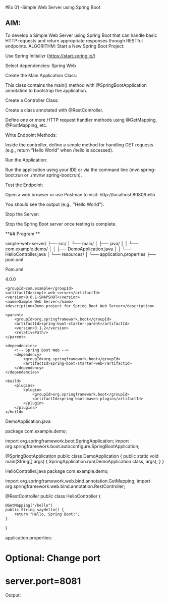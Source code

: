 
#Ex 01 -Simple Web Server using Spring Boot

## AIM:
To develop a Simple Web Server using Spring Boot that can handle basic HTTP requests and return appropriate responses through RESTful endpoints.
ALGORITHM:
Start a New Spring Boot Project:

Use Spring Initializr (https://start.spring.io/)

Select dependencies: Spring Web

Create the Main Application Class:

This class contains the main() method with @SpringBootApplication annotation to bootstrap the application.

Create a Controller Class:

Create a class annotated with @RestController.

Define one or more HTTP request handler methods using @GetMapping, @PostMapping, etc.

Write Endpoint Methods:

Inside the controller, define a simple method for handling GET requests (e.g., return “Hello World” when /hello is accessed).

Run the Application:

Run the application using your IDE or via the command line (mvn spring-boot:run or ./mvnw spring-boot:run).

Test the Endpoint:

Open a web browser or use Postman to visit:
http://localhost:8080/hello

You should see the output (e.g., "Hello World").

Stop the Server:

Stop the Spring Boot server once testing is complete.


**## Program **

simple-web-server/
├── src/
│   └── main/
│       ├── java/
│       │   └── com.example.demo/
│       │       ├── DemoApplication.java
│       │       └── HelloController.java
│       └── resources/
│           └── application.properties
├── pom.xml

Pom.xml

<project xmlns="http://maven.apache.org/POM/4.0.0"
         xmlns:xsi="http://www.w3.org/2001/XMLSchema-instance"
         xsi:schemaLocation="http://maven.apache.org/POM/4.0.0 
                             http://maven.apache.org/xsd/maven-4.0.0.xsd">
    <modelVersion>4.0.0</modelVersion>

    <groupId>com.example</groupId>
    <artifactId>simple-web-server</artifactId>
    <version>0.0.1-SNAPSHOT</version>
    <name>Simple Web Server</name>
    <description>Demo project for Spring Boot Web Server</description>

    <parent>
        <groupId>org.springframework.boot</groupId>
        <artifactId>spring-boot-starter-parent</artifactId>
        <version>3.1.2</version>
        <relativePath/>
    </parent>

    <dependencies>
        <!-- Spring Boot Web -->
        <dependency>
            <groupId>org.springframework.boot</groupId>
            <artifactId>spring-boot-starter-web</artifactId>
        </dependency>
    </dependencies>

    <build>
        <plugins>
            <plugin>
                <groupId>org.springframework.boot</groupId>
                <artifactId>spring-boot-maven-plugin</artifactId>
            </plugin>
        </plugins>
    </build>
</project>

DemoApplication.java

package com.example.demo;

import org.springframework.boot.SpringApplication;
import org.springframework.boot.autoconfigure.SpringBootApplication;

@SpringBootApplication
public class DemoApplication {
    public static void main(String[] args) {
        SpringApplication.run(DemoApplication.class, args);
    }
}


HelloController.java
package com.example.demo;

import org.springframework.web.bind.annotation.GetMapping;
import org.springframework.web.bind.annotation.RestController;

@RestController
public class HelloController {

    @GetMapping("/hello")
    public String sayHello() {
        return "Hello, Spring Boot!";
    }
}


application.properties:

# Optional: Change port
# server.port=8081




Output:


